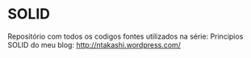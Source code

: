 # SOLID
Repositório com todos os codigos fontes utilizados na série: Princípios SOLID do meu blog: http://ntakashi.wordpress.com/
